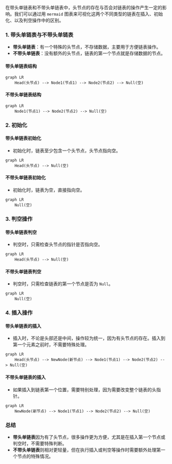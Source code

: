 在带头单链表和不带头单链表中，头节点的存在与否会对链表的操作产生一定的影响。我们可以通过用 `mermaid` 图表来可视化这两个不同类型的链表在插入、初始化、以及判空操作中的区别。

### 1. 带头单链表与不带头单链表

- **带头单链表**：有一个特殊的头节点，不存储数据，主要用于方便链表操作。
- **不带头单链表**：没有额外的头节点，链表的第一个节点就是存储数据的节点。

#### 带头单链表结构
```mermaid
graph LR
    Head(头节点) --> Node1(节点1) --> Node2(节点2) --> Null(空)
```

#### 不带头单链表结构
```mermaid
graph LR
    Node1(节点1) --> Node2(节点2) --> Null(空)
```

### 2. 初始化

#### 带头单链表初始化
- 初始化时，链表至少包含一个头节点，头节点指向空。

```mermaid
graph LR
    Head(头节点) --> Null(空)
```

#### 不带头单链表初始化
- 初始化时，链表为空，直接指向空。

```mermaid
graph LR
    Null(空)
```

### 3. 判空操作

#### 带头单链表判空
- 判空时，只需检查头节点的指针是否指向空。

```mermaid
graph LR
    Head(头节点) --> Null(空)
```

#### 不带头单链表判空
- 判空时，只需检查链表的第一个节点是否为 `Null`。

```mermaid
graph LR
    Null(空)
```

### 4. 插入操作

#### 带头单链表的插入
- 插入时，不论是头部还是中间，操作较为统一，因为有头节点的存在。插入到第一个元素之前时，不需要特殊处理。

```mermaid
graph LR
    Head(头节点) --> NewNode(新节点) --> Node1(节点1) --> Node2(节点2) --> Null(空)
```

#### 不带头单链表的插入
- 如果插入到链表第一个位置，需要特别处理，因为需要改变整个链表的头指针。

```mermaid
graph LR
    NewNode(新节点) --> Node1(节点1) --> Node2(节点2) --> Null(空)
```

### 总结
- **带头单链表**因为有了头节点，很多操作更为方便，尤其是在插入第一个节点或判空时，不需要特殊判断。
- **不带头单链表**则相对更轻量，但在执行插入或判空等操作时需要额外处理第一个节点的特殊情况。
<!--stackedit_data:
eyJoaXN0b3J5IjpbLTE2ODM0MDk3NTddfQ==
-->